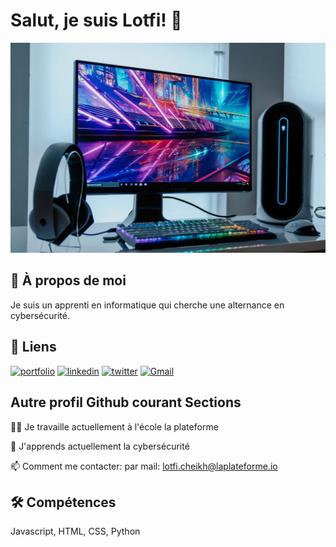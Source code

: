 # Salut, je suis Lotfi! 👋
<img src="https://github.com/lotfi-cheikh/lotfi-cheikh/blob/main/Quelle-resolution-pour-ecran-pc-gamer.jpg" />

## 🚀 À propos de moi
Je suis un apprenti en informatique qui cherche une alternance en cybersécurité.

## 🔗 Liens
[![portfolio](https://img.shields.io/badge/my_portfolio-000?style=for-the-badge&logo=ko-fi&logoColor=white)](https://lotfi-cheikh.github.io/mon-portfolio/portfolio.html )
[![linkedin](https://img.shields.io/badge/linkedin-0A66C2?style=for-the-badge&logo=linkedin&logoColor=white)](https://www.linkedin.com/)
[![twitter](https://img.shields.io/badge/twitter-1DA1F2?style=for-the-badge&logo=twitter&logoColor=white)](https://x.com/lotfickh/)
[![Gmail](https://img.shields.io/badge/Gmail-EA4335?style=for-the-badge&logo=gmail&logoColor=white)](mailto:lotfi.cheikh@laplateforme.io)

## Autre profil Github courant Sections
👩‍💻 Je travaille actuellement à l'école la plateforme

🧠 J'apprends actuellement la cybersécurité

📫 Comment me contacter:
par mail: lotfi.cheikh@laplateforme.io

## 🛠 Compétences
Javascript, HTML, CSS, Python
